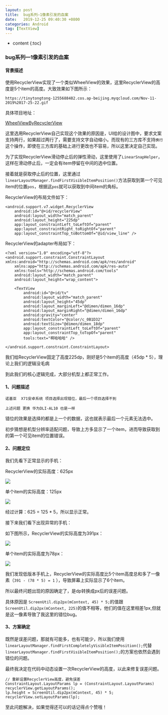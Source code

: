 ```yaml
---
layout: post
title:  bug系列—1像素引发的血案
date:   2019-12-25 09:40:30 +0800
categories: Android
tag: [TextView]
---
```


* content
{:toc}


### bug系列—1像素引发的血案

#### 背景描述

使用RecyclerView实现了一个类似WheelView的效果，这里RecyclerView的高度是5个item的高度。大致效果如下图所示：

```
https://tinytongtong-1255688482.cos.ap-beijing.myqcloud.com/Nov-11-2019%2017-25-22.gif
```

具体项目地址：

[WheelViewByRecyclerView](https://github.com/tinyvampirepudge/WheelViewByRecyclerView)

这里选用RecyclerView自己实现这个效果的原因是，UI给的设计图中，要求文案支持两行，如果超过两行了，需要支持文字自动缩小。而现有的三方库不支持`换行`这个操作，即使在三方库的基础上进行更改也不容易，所以这里决定自己实现。

为了实现RecyclerView滑动停止后的弹性滑动，这里使用了`LinearSnapHelper`，这样在滑动停止后，一定会有item停留在中间的选中位置。

接着就是获取停止后的位置，这里通过`linearLayoutManager.findFirstVisibleItemPosition()`方法获取到第一个可见item的位置`pos`，根据这`pos`就可以获取到中间item的角标。

RecyclerView的布局文件如下：

```
<android.support.v7.widget.RecyclerView
    android:id="@+id/recyclerView"
    android:layout_width="match_parent"
    android:layout_height="225dp"
    app:layout_constraintLeft_toLeftOf="parent"
    app:layout_constraintRight_toRightOf="parent"
    app:layout_constraintTop_toBottomOf="@id/view_line" />
```

RecyclerView的adapter布局如下：

```
<?xml version="1.0" encoding="utf-8"?>
<android.support.constraint.ConstraintLayout xmlns:android="http://schemas.android.com/apk/res/android"
    xmlns:app="http://schemas.android.com/apk/res-auto"
    xmlns:tools="http://schemas.android.com/tools"
    android:layout_width="match_parent"
    android:layout_height="wrap_content">

    <TextView
        android:id="@+id/tv"
        android:layout_width="match_parent"
        android:layout_height="45dp"
        android:layout_marginLeft="@dimen/dimen_16dp"
        android:layout_marginRight="@dimen/dimen_16dp"
        android:gravity="center"
        android:textColor="@color/c_0B1D32"
        android:textSize="@dimen/dimen_18dp"
        app:layout_constraintLeft_toLeftOf="parent"
        app:layout_constraintTop_toTopOf="parent"
        tools:text="啊哈哈哈" />

</android.support.constraint.ConstraintLayout>
```

我们给RecyclerView固定了高度225dp，刚好是5个item的高度（45dp * 5），理论上我们的逻辑没毛病

到此我们的核心逻辑完成，大部分机型上都正常工作。

#### 1、问题描述

```
诺基亚  X71安卓系统 项目选择出现错位，最后一个项目选择不到
```

```
上述问题 更换 华为DLI-AL10 也是一样
```

错位的效果是选择的都是上一个的数据，这也就表示最后一个元素无法选中。

初步猜想是机型分辨率适配问题，导致上方多显示了一个item，进而导致获取到的第一个可见item的位置错误。

#### 2、问题定位

我们先看下正常显示的手机：

RecyclerView的实际高度：625px

![](https://user-gold-cdn.xitu.io/2019/12/25/16f3abb8c7057056?w=2584&h=1162&f=png&s=1283582)

单个item的实际高度：125px

![](https://user-gold-cdn.xitu.io/2019/12/25/16f3abb8c7ad83c8?w=2546&h=1020&f=png&s=1142556)

经过计算：625 = 125 * 5，所以显示正常。


接下来我们看下出现异常的手机：

如下图所示，RecyclerView的实际高度为391px：

![](https://user-gold-cdn.xitu.io/2019/12/25/16f3abb8c7a6c311?w=2602&h=1128&f=png&s=1339870)

单个item的实际高度为78px：

![](https://user-gold-cdn.xitu.io/2019/12/25/16f3abb8c6f32dad?w=2584&h=1146&f=png&s=1351777)

我们发现低版本手机上，RecyclerView的实际高度比5个item高度总和多了一像素（`391 - (78 * 5) = 1` ），导致屏幕上实际显示了6个item。

所以最终问题出现的原因确定了，是dp转换成px后的误差问题。

具体原因是  `ScreenUtil.dip2px(mContext, 45) * 5;`的值跟`ScreenUtil.dip2px(mContext, 225)`的值不相等，他们的值在这里相差1px,但就是这一像素导致了我这里的错位bug。

#### 3、方案确定

既然是误差问题，那就有可能多，也有可能少，所以我们使用`linearLayoutManager.findFirstCompletelyVisibleItemPosition();`代替`linearLayoutManager.findFirstVisibleItemPosition();`的方案也依然会遇到错位的问题。

最终我决定在代码中动态设置一次RecyclerView的高度，以此来修复误差问题。

```
// 重新设置RecyclerView高度，避免误差
ConstraintLayout.LayoutParams lp = (ConstraintLayout.LayoutParams) recyclerView.getLayoutParams();
lp.height = ScreenUtil.dip2px(mContext, 45) * 5;
recyclerView.setLayoutParams(lp);
```

至此问题解决，如果觉得还可以的话记得点个赞哦！